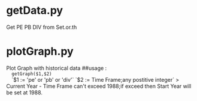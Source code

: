 <h1> getData.py </h1>
  Get PE PB DIV from Set.or.th

<h1> plotGraph.py </h1>
  Plot Graph with historical data
  ##usage :
  <code>
  getGraph($1,$2)
  </code>
`$1 := 'pe' or 'pb' or 'div'`
`$2 := Time Frame;any postitive integer`
> Current Year - Time Frame can't exceed 1988;if exceed then Start Year will be set at 1988.

